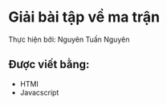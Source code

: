 # Giải bài tập về ma trận
Thực hiện bởi: Nguyên Tuấn Nguyên
## Được viết bằng: 
- HTMl
- Javacscript

